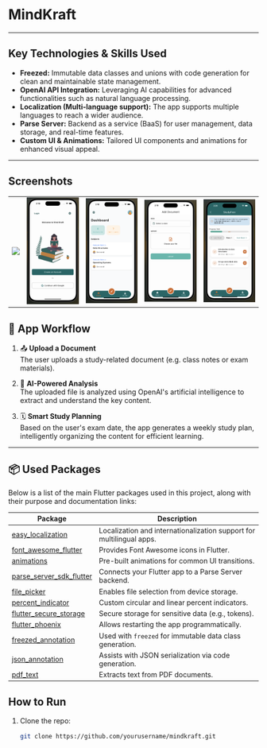 # MindKraft

---

## Key Technologies & Skills Used

- **Freezed:** Immutable data classes and unions with code generation for clean and maintainable state management.
- **OpenAI API Integration:** Leveraging AI capabilities for advanced functionalities such as natural language processing.
- **Localization (Multi-language support):** The app supports multiple languages to reach a wider audience.
- **Parse Server:** Backend as a service (BaaS) for user management, data storage, and real-time features.
- **Custom UI & Animations:** Tailored UI components and animations for enhanced visual appeal.

---

## Screenshots

<table>
  <tr>
    <td align="center">
      <img src="./assets/screenShots/۱.png" width="200" />
      <br/>
<!--       <sub>Splash and login screen </sub> -->
    </td>
    <td align="center">
      <img src="./assets/screenShots/2.png" width="200" />
      <br/>
<!--       <sub>Clean and modern login interface</sub> -->
    </td>
    <td align="center">
      <img src="./assets/screenShots/3.png" width="200" />
      <br/>
<!--       <sub>Another screen description</sub> -->
    </td>
     <td align="center">
      <img src="./assets/screenShots/4.png" width="200" />
      <br/>
<!--       <sub>Another screen description</sub> -->
    </td>
     <td align="center">
      <img src="./assets/screenShots/5.png" width="200" />
      <br/>
     
 
  </tr>
</table>

## 📱 App Workflow

1. 📤 **Upload a Document**  
   The user uploads a study-related document (e.g. class notes or exam materials).

2. 🤖 **AI-Powered Analysis**  
   The uploaded file is analyzed using OpenAI's artificial intelligence to extract and understand the key content.

3. 🗓️ **Smart Study Planning**  
   Based on the user's exam date, the app generates a weekly study plan, intelligently organizing the content for efficient learning.

---
## 📦 Used Packages

Below is a list of the main Flutter packages used in this project, along with their purpose and documentation links:

| Package | Description |
|--------|-------------|
| [easy_localization](https://pub.dev/packages/easy_localization) | Localization and internationalization support for multilingual apps. |
| [font_awesome_flutter](https://pub.dev/packages/font_awesome_flutter) | Provides Font Awesome icons in Flutter. |
| [animations](https://pub.dev/packages/animations) | Pre-built animations for common UI transitions. |
| [parse_server_sdk_flutter](https://pub.dev/packages/parse_server_sdk_flutter) | Connects your Flutter app to a Parse Server backend. |
| [file_picker](https://pub.dev/packages/file_picker) | Enables file selection from device storage. |
| [percent_indicator](https://pub.dev/packages/percent_indicator) | Custom circular and linear percent indicators. |
| [flutter_secure_storage](https://pub.dev/packages/flutter_secure_storage) | Secure storage for sensitive data (e.g., tokens). |
| [flutter_phoenix](https://pub.dev/packages/flutter_phoenix) | Allows restarting the app programmatically. |
| [freezed_annotation](https://pub.dev/packages/freezed_annotation) | Used with `freezed` for immutable data class generation. |
| [json_annotation](https://pub.dev/packages/json_annotation) | Assists with JSON serialization via code generation. |
| [pdf_text](https://pub.dev/packages/pdf_text) | Extracts text from PDF documents. |


## How to Run

1. Clone the repo:
   ```bash
   git clone https://github.com/yourusername/mindkraft.git

